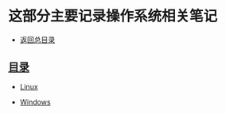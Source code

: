 # 这部分主要记录操作系统相关笔记


- [返回总目录](../README.md#项目目录)

## [目录](./README.md)

- [Linux](./Linux/README.md)


- [Windows](./Windows/README.md)


